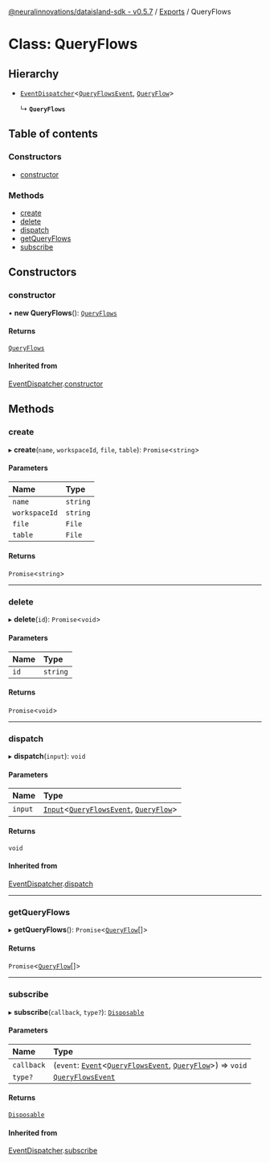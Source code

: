 [@neuralinnovations/dataisland-sdk - v0.5.7](../../README.md) / [Exports](../modules.md) / QueryFlows

# Class: QueryFlows

## Hierarchy

- [`EventDispatcher`](EventDispatcher.md)\<[`QueryFlowsEvent`](../enums/QueryFlowsEvent.md), [`QueryFlow`](QueryFlow.md)\>

  ↳ **`QueryFlows`**

## Table of contents

### Constructors

- [constructor](QueryFlows.md#constructor)

### Methods

- [create](QueryFlows.md#create)
- [delete](QueryFlows.md#delete)
- [dispatch](QueryFlows.md#dispatch)
- [getQueryFlows](QueryFlows.md#getqueryflows)
- [subscribe](QueryFlows.md#subscribe)

## Constructors

### constructor

• **new QueryFlows**(): [`QueryFlows`](QueryFlows.md)

#### Returns

[`QueryFlows`](QueryFlows.md)

#### Inherited from

[EventDispatcher](EventDispatcher.md).[constructor](EventDispatcher.md#constructor)

## Methods

### create

▸ **create**(`name`, `workspaceId`, `file`, `table`): `Promise`\<`string`\>

#### Parameters

| Name | Type |
| :------ | :------ |
| `name` | `string` |
| `workspaceId` | `string` |
| `file` | `File` |
| `table` | `File` |

#### Returns

`Promise`\<`string`\>

___

### delete

▸ **delete**(`id`): `Promise`\<`void`\>

#### Parameters

| Name | Type |
| :------ | :------ |
| `id` | `string` |

#### Returns

`Promise`\<`void`\>

___

### dispatch

▸ **dispatch**(`input`): `void`

#### Parameters

| Name | Type |
| :------ | :------ |
| `input` | [`Input`](../interfaces/Input.md)\<[`QueryFlowsEvent`](../enums/QueryFlowsEvent.md), [`QueryFlow`](QueryFlow.md)\> |

#### Returns

`void`

#### Inherited from

[EventDispatcher](EventDispatcher.md).[dispatch](EventDispatcher.md#dispatch)

___

### getQueryFlows

▸ **getQueryFlows**(): `Promise`\<[`QueryFlow`](QueryFlow.md)[]\>

#### Returns

`Promise`\<[`QueryFlow`](QueryFlow.md)[]\>

___

### subscribe

▸ **subscribe**(`callback`, `type?`): [`Disposable`](../interfaces/Disposable.md)

#### Parameters

| Name | Type |
| :------ | :------ |
| `callback` | (`event`: [`Event`](../interfaces/Event.md)\<[`QueryFlowsEvent`](../enums/QueryFlowsEvent.md), [`QueryFlow`](QueryFlow.md)\>) => `void` |
| `type?` | [`QueryFlowsEvent`](../enums/QueryFlowsEvent.md) |

#### Returns

[`Disposable`](../interfaces/Disposable.md)

#### Inherited from

[EventDispatcher](EventDispatcher.md).[subscribe](EventDispatcher.md#subscribe)
